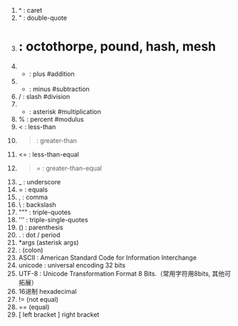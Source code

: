 1. ^ : caret
2. " : double-quote
3. # : octothorpe, pound, hash, mesh
4. + : plus #addition
5. - : minus #subtraction
6. / : slash #division
7. * : asterisk #multiplication
8. % : percent #modulus
9. < : less-than 
10. > : greater-than 
11. <= : less-than-equal 
12. >= : greater-than-equal
13. _ : underscore 
14. = : equals
15. , : comma
16. \ : backslash
17. """ : triple-quotes
18. ''' : triple-single-quotes
19. () : parenthesis
20. . : dot / period
21. *args (asterisk args)
22. : (colon)
23. ASCII : American Standard Code for Information Interchange
24. unicode : universal encoding 32 bits
25. UTF-8 : Unicode Transformation Format 8 Bits.（常用字符用8bits, 其他可拓展）
26. 16进制 hexadecimal
27. != (not equal)
28. == (equal)
29. [ left bracket ] right bracket
